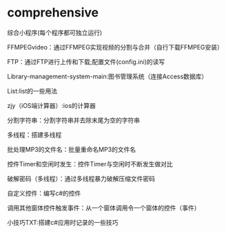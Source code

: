 # comprehensive
综合小程序(每个程序都可独立运行)

FFMPEGvideo：通过FFMPEG实现视频的分割与合并（自行下载FFMPEG安装）

FTP：通过FTP进行上传和下载;配置文件(config.ini)的读写

Library-management-system-main:图书管理系统（连接Access数据库）

List:list的一些用法

zjy（iOS端计算器）:ios的计算器

分割字符串：分割字符串并去除末尾为空的字符串

多线程：搭建多线程

批处理MP3的文件名：批量重命名MP3的文件名

控件Timer和空闲时发生：控件Timer与空闲时不断发生做对比

破解密码（多线程）：通过多线程暴力破解压缩文件密码

自定义控件：编写c#的控件

调用其他窗体控件触发事件：从一个窗体调用令一个窗体的控件（事件）

小技巧TXT:搭建c#应用时记录的一些技巧
